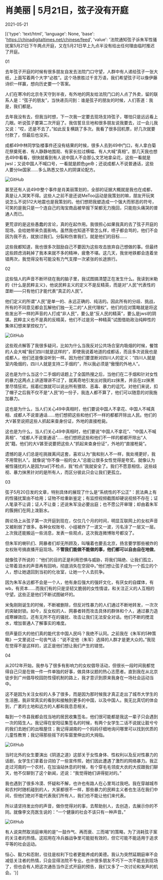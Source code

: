 # 肖美丽 | 5月21日，弦子没有开庭

2021-05-21

[{'type': 'text/html', 'language': None, 'base': 'https://chinadigitaltimes.net/chinese/feed', 'value': '法院通知弦子诉朱军性骚扰案5月21日下午两点开庭，又在5月21日早上九点半没有给出任何理由临时推迟了开庭。

01

去年弦子开庭的时候有很多朋友自发去法院门口守望，人群中有人递给弦子一张大纸，上面写着两个大字“必胜”。这个场景胜过千言万语，我们希望弦子可以像伊藤诗织一样赢，想向历史要一个答案。

人们在寒冷的北京冬天守到半夜，有外地的网友给法院门口的人点了外卖，留的联系人是：“弦子的朋友”，当快递员问到：谁是弦子的朋友的时候，人们答道：我是，我们都是。

去年我没有去，但我当时想，下一次我一定要去现场支持弦子，哪怕只是远远看上几眼。听说弦子要第二次开庭了。我信誓旦旦地和很多朋友说我要去，过一会儿我又说：“哎，还是不去了。”如此反复横跳了多次。我看了很多回机票，好几次就要付款了，但最后也没买。

成都49中林同学坠楼事件还没有结果的时候，很多人去到49中门口，有人拿白菊花祭奠死者、有人静静地围观、有家长拉过横幅、有人大喊“真相”。那几天我也想去49中看看，很快就看到有人说中国人不会那么文艺地拿朵花，这些一看就是jwsl；又说中国人不喊口号，一看就是颜色ge命；还说成都人不说普通话，这些人要分lie国家……多么熟悉又惊人的阴谋论配方。

![GitHub](https://chinadigitaltimes.net/chinese/files/2021/05/post-666237-60a798da20031.png)

甚至还有人说49中整个事件是肖美丽策划的，全部的证据大概就是我也在成都，真是让人哭笑不得。这些人之前不是还说MeToo运动是我策划的嘛，朋友开玩笑说怎么不说512大地震也是我策划的。他们想把我塑造成一个强大而邪恶的符号，可笑的是我只是一个连自己的淘宝商品被举报下架都无力挽回，只能抱头痛哭的普通人而已。

更荒谬的是这些愚蠢的言论，真的在起作用。我很担心如果我真的去了弦子开庭的现场，会给她带来负面影响。虽然我也知道不管怎么样，喷子都会骂的，他们不会因为我不去，就放过我们。分裂和伤害我们，就是他们的目标……

这些我都知道，我也很多次鼓励自己不要因为这些攻击放弃自己想做的事。但最终这些顾虑消耗掉了我本来就不多的精神，疲惫不堪。这几天，我坐地铁都会连着坐错两次，我觉得没有可能没有力气支撑一次紧张的长途旅行。

02

这些恼人的声音不断环绕在我的脑子里，我试图搞清楚正在发生什么。我读到米勒的《什么是民粹主义》，他说民粹主义的定义不是反精英，而是对“人民”代表性的垄断——只有他们才能代表“真正的人民”。

他们定义的所谓“人民”是单一的、永远正确的、纯洁的。因此所有的分歧、挑战，所有的不同意见都会瓦解他们独一无二的“人民代理权”。他们的应对策略就是将这些发出不一样的声音的人打成“非人民”，要么是“反人民的精英”，要么是jwsl的阴谋。民粹主义也不是真的反精英，他们不过是另一种精英“试图借助政治纯粹性的集体幻想来掌控权力”。

![GitHub](https://chinadigitaltimes.net/chinese/files/2021/05/post-666237-60a798dd2f190.png)

这些观点解答了我很多疑问，比如为什么当我反对公共场合室内吸烟的时候，餐馆的人会大喊“我们四川就是这样的”，即使我说着地道的成都话，而且多次说我也是成都人，他们还是像没听到一样。因为他们要垄断对四川人的定义：“四川人就是室内吸烟的，四川人就是支持二手烟的”，所以我必须是“傲慢的外地人”。

这也是为什么当这个二手烟的话题上了全国热搜之后，当他们在二手烟和针对女性的暴力这两点上讲道理讲不过了，就离奇地引发出对我的zz抹黑，并且在zz抹黑里尽情狂欢。摇着红旗就可以说出所有猥琐、恶毒、暴力的诅咒。对他们来说，扣了帽子之后我不仅不是“人民”的一份子，我连人都不算了，他们可以随意的对我施加暴力。

这也是为什么，当人们关心49中真相时，他们要说中国人不拿花、中国人不喊真相、成都人不说普通话……他们想把这些和他们不一样的都都开除出人民。他们的大V甚至说把这些人抓起来查身份证，外地的直接枪毙。

这也是为什么，当人们关心49中真相时，他们要说“中国人不拿花”、“中国人不喊真相”、“成都人不说普通话”……他们想把这些和他们不一样的都都开除出“人民”籍。他们的大V甚至说要把这些人“抓起来查身份证”，外地的“直接枪毙”。

遗憾的是人们总是吃挑拨离间这套，喜欢认为“我和别人不一样，我处境更好，我不用管别人”。就像说“你不像一般的女人”总能让很多女性觉得是夸奖。就像认为被性骚扰的人是因为ta们不检点，我“检点”我就安全了。我们不愿意相信，这些歧视、暴力抹黑针对的是所有人，而区分彼此只会让我们更孤立。

03

弦子5月20日发的文章，特别具体的展现了什么是“系统性的不公正”：民法典上有的性骚扰案由不给用；证物不给重新鉴定；有监控视频截图却硬说视频不存在；证人笔录不让调；证人不让查；还说朱军没必要出庭；也不愿公开审理；却由着朱军的簇拥们在网上泼脏水。

舆论场上从弦子第一次开庭到现在，仅仅几个月的时间，明显互联网上的女权声音又被削弱了很多。各种女权账号、小组被炸了一波又一波，污名涂了一层又一层。上次我还能搬运一些消息，发表一些观点，这次我连微博账号都没了。

但朱军的喇叭们、网暴者们却无所顾及，叫嚷着也要去北京，扬言要学那些被炸的女权账号搞直播开庭现场。不**管我们能做不能做的事，他们都可以自由自在地做**。

就像弦子所说的：“他们的目的正是利用恐惧与威胁，将我们隔绝、让我们孤立，让带着泪水的声音再有回响，彻底消失在空寂中。”他们想让弦子成为一个孤立的个人，想让她退回到当初的化妆室，让她一个人去抗争。

因为朱军永远都不会是一个人，他有身后强大的强奸文化，有厌女的自媒体，有wb，有资本……而我们有的只是坚韧又脆弱的女性情谊，和关注正义的人互相的守望。这些正是他们不断试图破坏的。

米兔刚刚诞生的时候，不断被删除，但反对性暴力的人们通过不断地转发，一次次的突破封锁。如今，反女权的人、网暴者转而攻击具体的群体和个人，通过暴力造成寒蝉效应。还有无所不在的骚扰、攻击让我们无法安全对话。他们不断的搅混水，增加普通人了解事实的难度。

但声量巨大的他们真的能代言中国人民吗？我绝不认同。之前我在《朱军的5种策略》一文里说过一句丧气话：“说不定他（朱军）选择的人群才是更大众的。”我现在觉得不是这样的，这正是他们想让我们产生的错觉。

04

从2012年开始，我参与了很多有影响力的女权倡导活动，但很长一段时间我都觉得自己只是在做一件一件单独的好事，做具体议题的热心志愿者。直到我在从北京徒步到广州倡导校园防性侵机制的路上，我才意识到原来我身在一场社会运动当中。

这不是因为关注女权的人多了很多，而是因为那时候我才真正走出了城市大学生的生活圈，我非常真实的看到和接触到更多的中国，以及中国人。我无比真切的体会到，广袤的土地和远方的人都和我息息相关。

每到一个市县我都会找当地的居民收集签名，他们很可能都是我这一辈子只会遇到一次的陌生人。我记得在安阳征集签名的时候，有两个女学生二话不说就让脏兮兮的我们去她们的出租屋住；我记得湖南的一个妈妈仔细地询问哪里可以找到优质的儿童性教育；我记得那些摇下的车窗里伸出的大拇指。

![GitHub](https://chinadigitaltimes.net/chinese/files/2021/05/post-666237-60a798df5a886.)

当时北外的女生要演出《阴道之道》这部关于女性身体、性权利以及反对性暴力的话剧，女学生们拿着台词拍了一些宣传照，她们因此遭遇了激烈的网络暴力。我正走过河南的一个农村，在加油站休息的时候，有个穿毛毛领皮大衣的大叔跟我们聊天，他不仅聊到了这个新闻，还说：“我觉得她们讲得挺对的。”

我也遇到了很多冷漠、怀疑和不解，也许也有路人在心里骂过我吧。我在穿越城市和农村时随机碰到的人，大家都很不一样，那些暴力的民粹主义者也生活在我们中间，但他们绝对不能代表我们所有人，我们也不能让他们来代表。

所以请坚持发出你的声音，做你觉得对的事，去帮助别人，去创造，去展示你的不同。就像李文亮医生说的：“一个健康的社会不该只有一种声音。”

![GitHub](https://chinadigitaltimes.net/chinese/files/2021/05/post-666237-60a798e0de755.)

有人说突然取消庭审用的是“一鼓作气、再而衰、三而竭”的策略，为了消耗弦子案的关注者的热情。这招用在冷兵器战争里可能挺有效的，但它可能不能适用于追求平等的社会运动。

恒心、毅力和忍耐，往往是权利下位者更能养成的美德。我认为突然延期庭审不会减低关注者的热情，只会显得法院不专业。也许很多朋友不巧下一次不能去到现场了，但也会有人把这次通告当作正式开庭的预告，我们又多了一次讨论和发声的机会。'}]